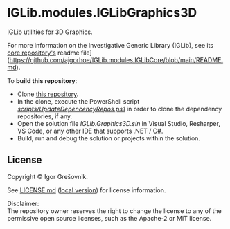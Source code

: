 
# IGLib.modules.IGLibGraphics3D

IGLib utilities for 3D Graphics.

For more information on the Investigative Generic Library (IGLib), see its [core repository's](https://github.com/ajgorhoe/IGLib.modules.IGLibCore) readme file](https://github.com/ajgorhoe/IGLib.modules.IGLibCore/blob/main/README.md).

To **build this repository**:

* Clone [this repository](https://github.com/ajgorhoe/IGLib.modules.IGLibGraphics3D.git).
* In the clone, execute the PowerShell script *[scripts/UpdateDepencencyRepos.ps1](./scripts/UpdateDepencencyRepos.ps1)* in order to clone the dependency repositories, if any.
* Open the solution file *IGLib.Graphics3D.sln* in Visual Studio, Resharper, VS Code, or any other IDE that supports .NET / C#.
* Build, run and debug the solution or projects within the solution.

## License

Copyright © Igor Grešovnik.

See [LICENSE.md](https://github.com/ajgorhoe/IGLib.modules.IGLibGraphics3D/blob/main/LICENSE.md) ([local version](./LICENSE.md)) for license information.

Disclaimer:  
The repository owner reserves the right to change the license to any of the permissive open source licenses, such as the Apache-2 or MIT license.
